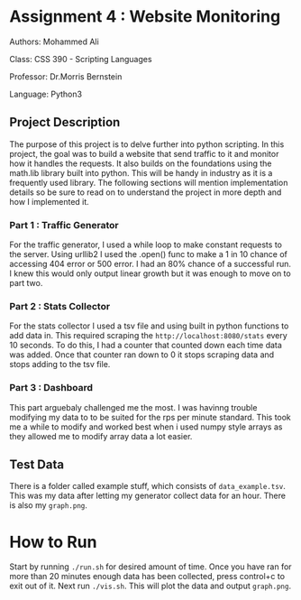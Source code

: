 # Assignment 4 : Website Monitoring

Authors: Mohammed Ali

Class: CSS 390 - Scripting Languages

Professor: Dr.Morris Bernstein

Language: Python3 

## Project Description

The purpose of this project is to delve further into python scripting. In this project, the goal was to build a website that send traffic to it and monitor how it handles the requests. It also builds on the foundations using the math.lib library built into python. This will be handy in industry as it is a frequently used library. The following sections will mention implementation details so be sure to read on to understand the project in more depth and how I implemented it. 

### Part 1 : Traffic Generator
For the traffic generator, I used a while loop to make constant requests to the server. Using urllib2 I used the .open() func to make a 1 in 10 chance of accessing 404 error or 500 error. I had an 80% chance of a successful run. I knew this would only output linear growth but it was enough to move on to part two. 

### Part 2 : Stats Collector
For the stats collector I used a tsv file and using built in python functions to add data in. This required scraping the `http://localhost:8080/stats` every 10 seconds. To do this, I had a counter that counted down each time data was added. Once that counter ran down to 0 it stops scraping data and stops adding to the tsv file. 

### Part 3 : Dashboard
This part arguebaly challenged me the most. I was havinng trouble modifying my data to to be suited for the rps per minute standard. This took me a while to modify and worked best when i used numpy style arrays as they allowed me to modify array data a lot easier. 

## Test Data
There is a folder called example stuff, which consists of `data_example.tsv`. This was my data after letting my generator collect data for an hour. There is also my `graph.png`. 

# How to Run 
Start by running `./run.sh` for desired amount of time. Once you have ran for more than 20 minutes enough data has been collected, press control+c to exit out of it. Next run `./vis.sh`. This will plot the data and output `graph.png`.
